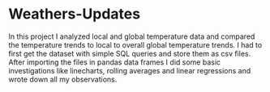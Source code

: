 # Weathers-Updates
In this project I analyzed local and global temperature data and compared the temperature trends to local to overall global temperature trends. I had to first get the dataset with simple SQL queries and store them as csv files. After importing the files in pandas data frames I did some basic investigations like linecharts, rolling averages and linear regressions and wrote down all my observations.
